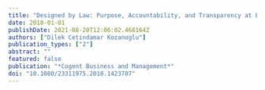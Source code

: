```yaml
---
title: "Designed by Law: Purpose, Accountability, and Transparency at Benefit Corporations"
date: 2018-01-01
publishDate: 2021-08-20T12:06:02.468164Z
authors: ["Dilek Cetindamar Kozanoglu"]
publication_types: ["2"]
abstract: ""
featured: false
publication: "*Cogent Business and Management*"
doi: "10.1080/23311975.2018.1423787"
---
```


